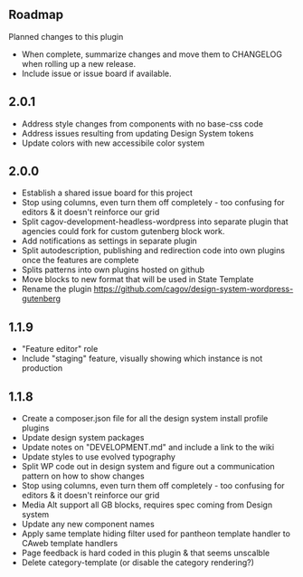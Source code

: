 ## Roadmap
Planned changes to this plugin

- When complete, summarize changes and move them to CHANGELOG when rolling up a new release.
- Include issue or issue board if available.

## 2.0.1
- Address style changes from components with no base-css code
- Address issues resulting from updating Design System tokens
- Update colors with new accessibile color system

## 2.0.0
- Establish a shared issue board for this project
- Stop using columns, even turn them off completely - too confusing for editors & it doesn't reinforce our grid
- Split cagov-development-headless-wordpress into separate plugin that agencies could fork for custom gutenberg block work.
- Add notifications as settings in separate plugin
- Split autodescription, publishing and redirection code into own plugins once the features are complete
- Splits patterns into own plugins hosted on github
- Move blocks to new format that will be used in State Template
- Rename the plugin https://github.com/cagov/design-system-wordpress-gutenberg

## 1.1.9
* "Feature editor" role
* Include "staging" feature, visually showing which instance is not production

## 1.1.8
- Create a composer.json file for all the design system install profile plugins
- Update design system packages
- Update notes on "DEVELOPMENT.md" and include a link to the wiki
- Update styles to use evolved typography
- Split WP code out in design system and figure out a communication pattern on how to show changes
- Stop using columns, even turn them off completely - too confusing for editors & it doesn't reinforce our grid
- Media Alt support all GB blocks, requires spec coming from Design system
- Update any new component names
- Apply same template hiding filter used for pantheon template handler to CAweb template handlers
- Page feedback is hard coded in this plugin & that seems unscalble
- Delete category-template (or disable the category rendering?)
